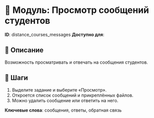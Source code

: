 # 📘 Модуль: Просмотр сообщений студентов
**ID**: distance_courses_messages
**Доступно для**: 

## 📝 Описание
Возможность просматривать и отвечать на сообщения студентов.

## 🩜 Шаги
1. Выделите задание и выберите «Просмотр».
2. Откроется список сообщений и прикреплённых файлов.
3. Можно удалить сообщение или ответить на него.

**Ключевые слова**: сообщения, ответы, обратная связь

